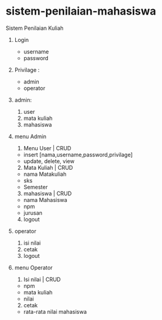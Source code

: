 # sistem-penilaian-mahasiswa

Sistem Penilaian Kuliah

1. Login
	- username
	- password

2. Privilage :
	- admin
	- operator

3. admin:
	1. user
	2. mata kuliah
	3. mahasiswa
4. menu Admin
	1. Menu User | CRUD
	- insert [nama,username,password,privilage]
	- update, delete, view
	2. Mata Kuliah | CRUD
	- nama Matakuliah
	- sks
	- Semester
	3. mahasiswa | CRUD
	- nama Mahasiswa
	- npm
	- jurusan
	4. logout
5. operator
	1. isi nilai
	2. cetak
	3. logout
6. menu Operator
	1. Isi nilai | CRUD
	- npm
	- mata kuliah
	- nilai
	2. cetak
	- rata-rata nilai mahasiswa
